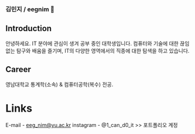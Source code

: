 ### 김민지 / eegnim 👋

## Introduction
안녕하세요. IT 분야에 관심이 생겨 공부 중인 대학생입니다. 
컴퓨터와 기술에 대한 끊임없는 탐구와 배움을 즐기며, 
IT의 다양한 영역에서의 직종에 대한 탐색을 하고 있습니다.

## Career
영남대학교 통계학(소속) & 컴퓨터공학(복수) 전공.

# Links
E-mail - eeg_nim@yu.ac.kr
instagram - @1_can_d0_it >> 포트폴리오 계정
          

<!--
**eegnim/eegnim** is a ✨ _special_ ✨ repository because its `README.md` (this file) appears on your GitHub profile.

Here are some ideas to get you started:

- 🔭 I’m currently working on ...
- 🌱 I’m currently learning ...
- 👯 I’m looking to collaborate on ...
- 🤔 I’m looking for help with ...
- 💬 Ask me about ...
- 📫 How to reach me: ...
- 😄 Pronouns: ...
- ⚡ Fun fact: ...
-->
